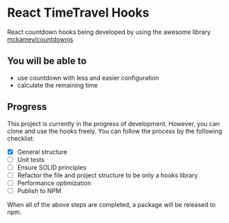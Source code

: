 # React TimeTravel Hooks

React countdown hooks being developed by using the awesome library [mckamey/countdownjs](https://github.com/mckamey/countdownjs)

## You will be able to

* use countdown with less and easier configuration
* calculate the remaining time

## Progress

This project is currently in the progress of development. However, you can clone and use the hooks freely.
You can follow the process by the following checklist:

- [x] General structure
- [ ] Unit tests
- [ ] Ensure SOLID principles
- [ ] Refactor the file and project structure to be only a hooks library
- [ ] Performance optimization
- [ ] Publish to NPM

When all of the above steps are completed, a package will be released to npm.
